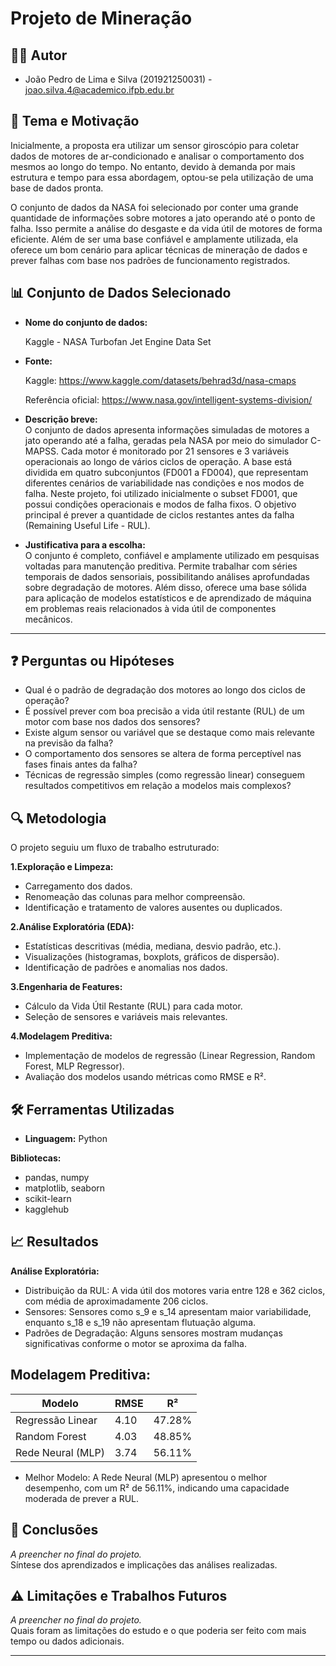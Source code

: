 # Projeto de Mineração

## 🧑‍💻 Autor  

- João Pedro de Lima e Silva (201921250031) - joao.silva.4@academico.ifpb.edu.br

## 🎯 Tema e Motivação  
  Inicialmente, a proposta era utilizar um sensor giroscópio para coletar dados de motores de ar-condicionado e analisar o comportamento dos mesmos ao longo do tempo. No entanto, devido à demanda por mais estrutura e tempo para essa abordagem, optou-se pela utilização de uma base de dados pronta.

  O conjunto de dados da NASA foi selecionado por conter uma grande quantidade de informações sobre motores a jato operando até o ponto de falha. Isso permite a análise do desgaste e da vida útil de motores de forma eficiente. Além de ser uma base confiável e amplamente utilizada, ela oferece um bom cenário para aplicar técnicas de mineração de dados e prever falhas com base nos padrões de funcionamento registrados.
## 📊 Conjunto de Dados Selecionado  
- **Nome do conjunto de dados:**
  
  Kaggle - NASA Turbofan Jet Engine Data Set
  
- **Fonte:**

  Kaggle: https://www.kaggle.com/datasets/behrad3d/nasa-cmaps
  
  Referência oficial: https://www.nasa.gov/intelligent-systems-division/
  
- **Descrição breve:**  
  O conjunto de dados apresenta informações simuladas de motores a jato operando até a falha, geradas pela NASA por meio do simulador C-MAPSS. Cada motor é monitorado por 21 sensores e 3 variáveis operacionais ao longo de vários ciclos de operação. A base está dividida em quatro subconjuntos (FD001 a FD004), que representam diferentes cenários de variabilidade nas condições e nos modos de falha. Neste projeto, foi utilizado inicialmente o subset FD001, que possui condições operacionais e modos de falha fixos. O objetivo principal é prever a quantidade de ciclos restantes antes da falha (Remaining Useful Life - RUL).
  
- **Justificativa para a escolha:**  
  O conjunto é completo, confiável e amplamente utilizado em pesquisas voltadas para manutenção preditiva. Permite trabalhar com séries temporais de dados sensoriais, possibilitando análises aprofundadas sobre degradação de motores. Além disso, oferece uma base sólida para aplicação de modelos estatísticos e de aprendizado de máquina em problemas reais relacionados à vida útil de componentes mecânicos.
---

## ❓ Perguntas ou Hipóteses  
- Qual é o padrão de degradação dos motores ao longo dos ciclos de operação?
- É possível prever com boa precisão a vida útil restante (RUL) de um motor com base nos dados dos sensores?
- Existe algum sensor ou variável que se destaque como mais relevante na previsão da falha?
- O comportamento dos sensores se altera de forma perceptível nas fases finais antes da falha?
- Técnicas de regressão simples (como regressão linear) conseguem resultados competitivos em relação a modelos mais complexos?

## 🔍 Metodologia  
O projeto seguiu um fluxo de trabalho estruturado:

 **1.Exploração e Limpeza:**
- Carregamento dos dados.
- Renomeação das colunas para melhor compreensão.
- Identificação e tratamento de valores ausentes ou duplicados.
  
**2.Análise Exploratória (EDA):**
 - Estatísticas descritivas (média, mediana, desvio padrão, etc.).
 - Visualizações (histogramas, boxplots, gráficos de dispersão).
 - Identificação de padrões e anomalias nos dados.
   
**3.Engenharia de Features:**
- Cálculo da Vida Útil Restante (RUL) para cada motor.
- Seleção de sensores e variáveis mais relevantes.
  
**4.Modelagem Preditiva:**
- Implementação de modelos de regressão (Linear Regression, Random Forest, MLP Regressor).
- Avaliação dos modelos usando métricas como RMSE e R².
  
## 🛠️ Ferramentas Utilizadas  
- **Linguagem:** Python
  
**Bibliotecas:**
- pandas, numpy
- matplotlib, seaborn
- scikit-learn
- kagglehub

## 📈 Resultados  
**Análise Exploratória:**
 - Distribuição da RUL: A vida útil dos motores varia entre 128 e 362 ciclos, com média de aproximadamente 206 ciclos.
 - Sensores: Sensores como s_9 e s_14 apresentam maior variabilidade, enquanto s_18 e s_19 não apresentam flutuação alguma.
 - Padrões de Degradação: Alguns sensores mostram mudanças significativas conforme o motor se aproxima da falha.
## Modelagem Preditiva:

| Modelo                  | RMSE   | R²     |
|-------------------------|--------|--------|
| Regressão Linear        | 4.10   | 47.28% |
| Random Forest           | 4.03   | 48.85% |
| Rede Neural (MLP)       | 3.74   | 56.11% |

- Melhor Modelo: A Rede Neural (MLP) apresentou o melhor desempenho, com um R² de 56.11%, indicando uma capacidade moderada de prever a RUL.

  
## 📌 Conclusões  
*A preencher no final do projeto.*  
Síntese dos aprendizados e implicações das análises realizadas.

## ⚠️ Limitações e Trabalhos Futuros  
*A preencher no final do projeto.*  
Quais foram as limitações do estudo e o que poderia ser feito com mais tempo ou dados adicionais.

---

